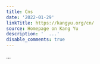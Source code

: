 ```yaml
---
title: Cns
date: '2022-01-29'
linkTitle: https://kangyu.org/cn/
source: Homepage on Kang Yu
description: '  ...'
disable_comments: true
---
```

  ...